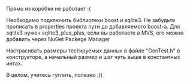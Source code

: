 Прямо из коробки не работает :(

Необходимо подключить библиотеки boost и sqlite3.
Не забудьте прописать в properties проекта пути до добавляемого boost-a.
Для sqlite3 нужен sqlite3_plus_plus, если вы работаете в MVS, его можно добавить через NuGet Packege Manager

Настрасивать размеры тестируемых данных в файле "GenTest.h" в конструкторе, а начальный размер и шаг чуть выше в константных интах.

В целом, учитесь гуглить, полезно ;))